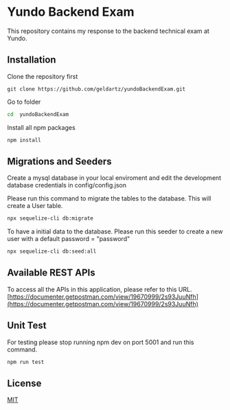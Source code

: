 # Yundo Backend Exam
This repository contains my response to the backend technical exam at Yundo.


## Installation

Clone the repository first

```git
git clone https://github.com/geldartz/yundoBackendExam.git 
```

Go to folder

```bash
cd  yundoBackendExam
```

Install all npm packages

```bash
npm install
```

## Migrations and Seeders

Create a mysql database in your local enviroment and edit the development database credentials in config/config.json

Please run this command to migrate the tables to the database.
This will create a User table.
```bash
npx sequelize-cli db:migrate
```

To have a initial data to the database. Please run this seeder to create a new user with a default password = "password"
```bash
npx sequelize-cli db:seed:all
```

## Available REST APIs

To access all the APIs in this application, please refer to this URL.
[https://documenter.getpostman.com/view/19670999/2s93JuuNfh](https://documenter.getpostman.com/view/19670999/2s93JuuNfh)

## Unit Test
For testing please stop running npm dev on port 5001 and run this command.
```bash
npm run test
```


## License

[MIT](https://choosealicense.com/licenses/mit/)